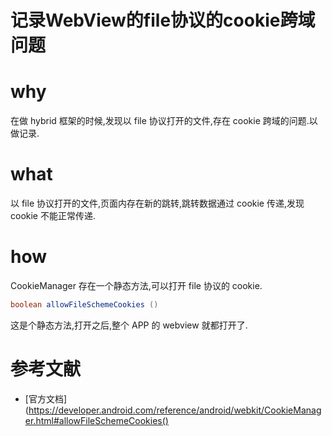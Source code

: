 # 记录WebView的file协议的cookie跨域问题

# why

在做 hybrid 框架的时候,发现以 file 协议打开的文件,存在 cookie 跨域的问题.以做记录.


# what 
以 file 协议打开的文件,页面内存在新的跳转,跳转数据通过 cookie 传递,发现cookie 不能正常传递.

# how
CookieManager 存在一个静态方法,可以打开 file 协议的 cookie.
```java
boolean allowFileSchemeCookies ()
```
这是个静态方法,打开之后,整个 APP 的 webview 就都打开了.


# 参考文献
* [官方文档](https://developer.android.com/reference/android/webkit/CookieManager.html#allowFileSchemeCookies()




